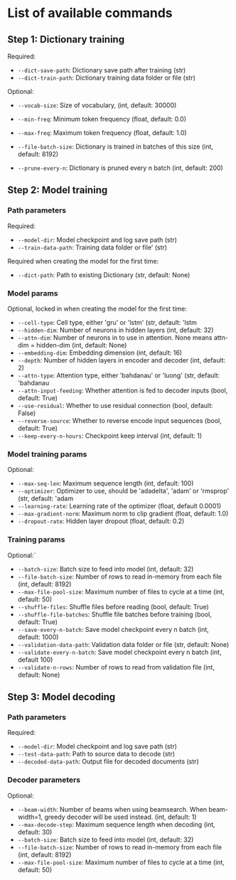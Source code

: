 # List of available commands

## Step 1: Dictionary training
Required:
* ```--dict-save-path```: Dictionary save path after training (str)
* ```--dict-train-path```: Dictionary training data folder or file (str)

Optional:
* ```--vocab-size```: Size of vocabulary, (int, default: 30000)
* ```--min-freq```: Minimum token frequency (float, default: 0.0)
* ```--max-freq```: Maximum token frequency (float, default: 1.0)

* ```--file-batch-size```: Dictionary is trained in batches of this size (int, default: 8192)
* ```--prune-every-n```: Dictionary is pruned every n batch (int, default: 200)

## Step 2: Model training
### Path parameters
Required:
* ```--model-dir```: Model checkpoint and log save path (str)
* ```--train-data-path```: Training data folder or file' (str)

Required when creating the model for the first time:
* ```--dict-path```: Path to existing Dictionary (str, default: None)


### Model params
Optional, locked in when creating the model for the first time:
* ```--cell-type```: Cell type, either 'gru' or 'lstm' (str, default: 'lstm
* ```--hidden-dim```: Number of neurons in hidden layers (int, default: 32)
* ```--attn-dim```: Number of neurons in to use in attention. None means attn-dim = hidden-dim (int, default: None)
* ```--embedding-dim```: Embedding dimension (int, default: 16)
* ```--depth```: Number of hidden layers in encoder and decoder (int, default: 2)
* ```--attn-type```: Attention type, either 'bahdanau' or 'luong' (str, default: 'bahdanau
* ```--attn-input-feeding```: Whether attention is fed to decoder inputs (bool, default: True)
* ```--use-residual```: Whether to use residual connection (bool, default: False)
* ```--reverse-source```: Whether to reverse encode input sequences (bool, default: True)
* ```--keep-every-n-hours```: Checkpoint keep interval (int, default: 1)

### Model training params
Optional:
* ```--max-seq-len```: Maximum sequence length (int, default: 100)
* ```--optimizer```: Optimizer to use, should be 'adadelta', 'adam' or 'rmsprop' (str, default: 'adam
* ```--learning-rate```: Learning rate of the optimizer (float, default 0.0001)
* ```--max-gradient-norm```: Maximum norm to clip gradient (float, default: 1.0)
* ```--dropout-rate```: Hidden layer dropout (float, default: 0.2)

### Training params
Optional:´
* ```--batch-size```: Batch size to feed into model (int, default: 32)
* ```--file-batch-size```: Number of rows to read in-memory from each file (int, default: 8192)
* ```--max-file-pool-size```: Maximum number of files to cycle at a time (int, default: 50)
* ```--shuffle-files```: Shuffle files before reading (bool, default: True)
* ```--shuffle-file-batches```: Shuffle file batches before training (bool, default: True)
* ```--save-every-n-batch```: Save model checkpoint every n batch (int, default: 1000)
* ```--validation-data-path```: Validation data folder or file (str, default: None)
* ```--validate-every-n-batch```: Save model checkpoint every n batch (int, default 100)
* ```--validate-n-rows```: Number of rows to read from validation file (int, default: None)

## Step 3: Model decoding
### Path parameters
Required:
* ```--model-dir```: Model checkpoint and log save path (str)
* ```--test-data-path```: Path to source data to decode (str)
* ```--decoded-data-path```: Output file for decoded documents (str)

### Decoder parameters
Optional:
* ```--beam-width```: Number of beams when using beamsearch. When beam-width=1, greedy decoder will be used instead. (int, default: 1)
* ```--max-decode-step```: Maximum sequence length when decoding (int, default: 30)
* ```--batch-size```: Batch size to feed into model (int, default: 32)
* ```--file-batch-size```: Number of rows to read in-memory from each file (int, default: 8192)
* ```--max-file-pool-size```: Maximum number of files to cycle at a time (int, default: 50)

